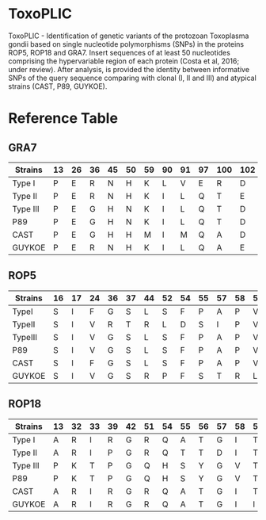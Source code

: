 # ToxoPLIC
ToxoPLIC - Identification of genetic variants of the protozoan Toxoplasma gondii based on single nucleotide polymorphisms (SNPs) in the proteins ROP5, ROP18 and GRA7. Insert sequences of at least 50 nucleotides comprising the hypervariable region of each protein (Costa et al, 2016; under review). After analysis, is provided the identity between informative SNPs of the query sequence comparing with clonal (I, II and III) and atypical strains (CAST, P89, GUYKOE).

#   Reference Table

  ## GRA7

  Strains  | 13  | 26  |  36 |  45 | 50  |  59 |  90 |  91 |  97 | 100 | 102 | 106 | 108 | 112 | 115 | 124 | 127 | 129 | 131 | 132 
  -------- | --- | --- | --- | --- | --- | --- | --- | --- | --- | --- | --- | --- | --- | --- | --- | --- | --- | --- | --- | --- 
  Type I   | P   | E   | R   | N   | H   | K   | L   | V   | E   | R   | D   | T   | G   | G   | L   | A   | L   | M   | L   | T   
  Type II  | P   | E   | R   | N   | H   | K   | I   | L   | Q   | T   | E   | T   | G   | S   | L   | A   | L   | M   | L   | T   
  Type III | P   | E   | G   | H   | N   | K   | I   | L   | Q   | T   | D   | S   | G   | S   | I   | A   | L   | L   | I   | K   
  P89      | P   | E   | G   | H   | N   | K   | I   | L   | Q   | T   | D   | S   | G   | S   | I   | V   | L   | L   | I   | K   
  CAST     | P   | E   | G   | H   | H   | M   | I   | M   | Q   | A   | D   | T   | G   | N   | L   | V   | L   | L   | I   | K   
  GUYKOE   | P   | E   | R   | N   | H   | K   | I   | L   | Q   | A   | E   | T   | S   | N   | L   | A   | L   | M   | L   | T   



  ## ROP5

  Strains  | 16  | 17  | 24  | 36  | 37  | 44  | 52  | 54  | 55  | 57  | 58  | 59  | 64  | 67
  -------- | --- | --- | --- | --- | --- | --- | --- | --- | --- | --- | --- | --- | --- | --- 
  TypeI    |  S  |  I  |  F  |  G  |  S  |  L  |  S  |  F  |  P  |  A  |  P  |  V  |  E  |  I
  TypeII   |  S  |  I  |  V  |  R  |  T  |  R  |  L  |  D  |  S  |  I  |  P  |  V  |  Q  |  T
  TypeIII  |  S  |  I  |  V  |  G  |  S  |  L  |  S  |  F  |  P  |  A  |  P  |  V  |  E  |  I
  P89      |  S  |  I  |  V  |  G  |  S  |  L  |  S  |  F  |  P  |  A  |  P  |  V  |  E  |  I
  CAST     |  S  |  I  |  F  |  G  |  S  |  L  |  S  |  F  |  P  |  A  |  P  |  V  |  E  |  I
  GUYKOE   |  S  |  I  |  V  |  G  |  S  |  R  |  P  |  F  |  S  |  T  |  R  |  L  |  Q  |  I

    
  ## ROP18

  Strains  | 13  | 32  | 33  | 39  | 42  | 51  | 54  | 55  | 56  | 57  | 58  | 59  | 63  | 81  | 98  | 110 | 115 
  -------- | --- | --- | --- | --- | --- | --- | --- | --- | --- | --- | --- | --- | --- | --- | --- | --- | --- 
  Type I   |  A  |  R  |  I  |  R  |  G  |  R  |  Q  |  A  |  T  |  G  |  I  |  T  |  P  |  R  |  P  |  S  |  D
  Type II  |  A  |  R  |  I  |  P  |  G  |  R  |  Q  |  T  |  T  |  D  |  I  |  T  |  T  |  R  |  P  |  N  |  E
  Type III |  P  |  K  |  T  |  P  |  G  |  Q  |  H  |  S  |  Y  |  G  |  V  |  T  |  A  |  S  |  S  |  N  |  E
  P89      |  P  |  K  |  T  |  P  |  G  |  Q  |  H  |  S  |  Y  |  G  |  V  |  T  |  A  |  S  |  S  |  N  |  E
  CAST     |  A  |  R  |  I  |  R  |  G  |  R  |  Q  |  A  |  T  |  G  |  I  |  T  |  P  |  R  |  P  |  S  |  D
  GUYKOE   |  A  |  R  |  I  |  R  |  G  |  R  |  Q  |  A  |  T  |  G  |  I  |  I  |  P  |  R  |  P  |  S  |  D


